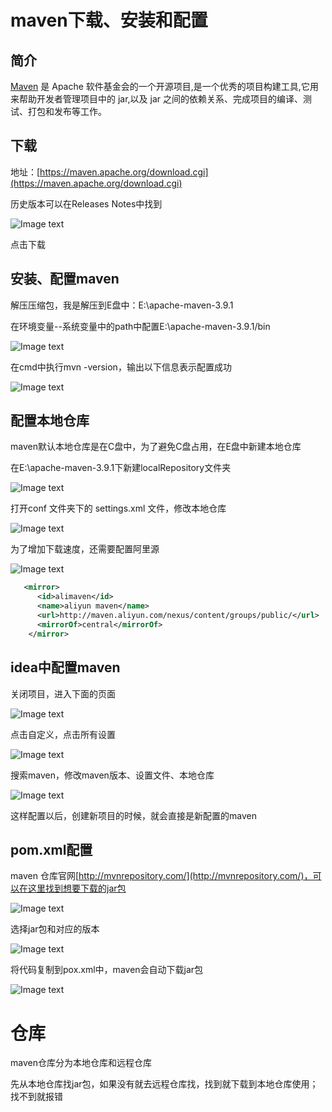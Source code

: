 # maven下载、安装和配置

## 简介

[Maven](https://maven.apache.org/) 是 Apache 软件基金会的一个开源项目,是一个优秀的项目构建工具,它用来帮助开发者管理项目中的 jar,以及 jar 之间的依赖关系、完成项目的编译、测试、打包和发布等工作。

## 下载

地址：[https://maven.apache.org/download.cgi](https://maven.apache.org/download.cgi)

历史版本可以在Releases Notes中找到

![Image text](../../public/Java/maven/02/01.png)

点击下载

## 安装、配置maven

解压压缩包，我是解压到E盘中：E:\apache-maven-3.9.1

在环境变量--系统变量中的path中配置E:\apache-maven-3.9.1/bin

![Image text](../../public/Java/maven/02/02.png)

在cmd中执行mvn -version，输出以下信息表示配置成功

![Image text](../../public/Java/maven/02/03.png)

## 配置本地仓库

maven默认本地仓库是在C盘中，为了避免C盘占用，在E盘中新建本地仓库

在E:\apache-maven-3.9.1下新建localRepository文件夹

![Image text](../../public/Java/maven/02/04.png)

打开conf 文件夹下的 settings.xml 文件，修改本地仓库

![Image text](../../public/Java/maven/02/05.png)

为了增加下载速度，还需要配置阿里源

![Image text](../../public/Java/maven/02/06.png)

```xml
   <mirror>
      <id>alimaven</id>
      <name>aliyun maven</name>
      <url>http://maven.aliyun.com/nexus/content/groups/public/</url>
      <mirrorOf>central</mirrorOf>
    </mirror>
```

## idea中配置maven

关闭项目，进入下面的页面

![Image text](../../public/Java/maven/02/11.png)

点击自定义，点击所有设置

![Image text](../../public/Java/maven/02/12.png)

搜索maven，修改maven版本、设置文件、本地仓库

![Image text](../../public/Java/maven/02/07.png)

这样配置以后，创建新项目的时候，就会直接是新配置的maven
## pom.xml配置

maven 仓库官网[http://mvnrepository.com/](http://mvnrepository.com/)，可以在这里找到想要下载的jar包

![Image text](../../public/Java/maven/02/08.png)

选择jar包和对应的版本

![Image text](../../public/Java/maven/02/09.png)

将代码复制到pox.xml中，maven会自动下载jar包

![Image text](../../public/Java/maven/02/10.png)

# 仓库

maven仓库分为本地仓库和远程仓库

先从本地仓库找jar包，如果没有就去远程仓库找，找到就下载到本地仓库使用；找不到就报错

